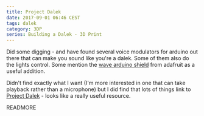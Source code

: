 ```yaml
---
title: Project Dalek
date: 2017-09-01 06:46 CEST
tags: dalek
category: 3DP
series: Building a Dalek - 3D Print
---
```


Did some digging - and have found several voice modulators for arduino out there that can make you sound like you're a dalek. Some of them also do the lights control. Some mention the [wave arduino shield](https://www.adafruit.com/product/94) from adafruit as a useful addition.

Didn't find exactly what I want (I'm more interested in one that can take playback rather than a microphone) but I did find that lots of things link to [Project Dalek](http://www.projectdalek.com/) - looks like a really useful resource.

READMORE